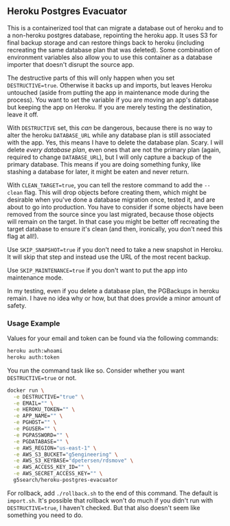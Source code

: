 ## Heroku Postgres Evacuator

This is a containerized tool that can migrate a database out of heroku and to a non-heroku postgres database, repointing the heroku app. It uses S3 for final backup storage and can restore things back to heroku (including recreating the same database plan that was deleted). Some combination of environment variables also allow you to use this container as a database importer that doesn't disrupt the source app.

The destructive parts of this will only happen when you set `DESTRUCTIVE=true`. Otherwise it backs up and imports, but leaves Heroku untouched (aside from putting the app in maintenance mode during the process). You want to set the variable if you are moving an app's database but keeping the app on Heroku. If you are merely testing the destination, leave it off.

With `DESTRUCTIVE` set, this *can* be dangerous, because there is no way to alter the heroku `DATABASE_URL` while any database plan is still associated with the app. Yes, this means I have to delete the database plan. Scary. I will delete *every database plan*, even ones that are not the primary plan (again, required to change `DATABASE_URL`), but I will only capture a backup of the primary database. This means if you are doing something funky, like stashing a database for later, it might be eaten and never return.

With `CLEAN_TARGET=true`, you can tell the restore command to add the `--clean` flag. This will drop objects before creating them, which might be desirable when you've done a database migration once, tested it, and are about to go into production. You have to consider if some objects have been removed from the source since you last migrated, because those objects will remain on the target. In that case you might be better off recreating the target database to ensure it's clean (and then, ironically, you don't need this flag at all!).

Use `SKIP_SNAPSHOT=true` if you don't need to take a new snapshot in Heroku. It will skip that step and instead use the URL of the most recent backup.

Use `SKIP_MAINTENANCE=true` if you don't want to put the app into maintenance mode.

In my testing, even if you delete a database plan, the PGBackups in heroku remain. I have no idea why or how, but that does provide a minor amount of safety.

### Usage Example

Values for your email and token can be found via the following commands:

```bash
heroku auth:whoami
heroku auth:token
```

You run the command task like so. Consider whether you want `DESTRUCTIVE=true` or not.

```bash
docker run \
  -e DESTRUCTIVE="true" \
  -e EMAIL="" \
  -e HEROKU_TOKEN="" \
  -e APP_NAME="" \
  -e PGHOST="" \
  -e PGUSER="" \
  -e PGPASSWORD="" \
  -e PGDATABASE="" \
  -e AWS_REGION="us-east-1" \
  -e AWS_S3_BUCKET="g5engineering" \
  -e AWS_S3_KEYBASE="dpetersen/rdsmove" \
  -e AWS_ACCESS_KEY_ID="" \
  -e AWS_SECRET_ACCESS_KEY="" \
  g5search/heroku-postgres-evacuator
```

For rollback, add `./rollback.sh` to the end of this command. The default is `import.sh`. It's possible that rollback won't do much if you didn't run with `DESTRUCTIVE=true`, I haven't checked. But that also doesn't seem like something you need to do.
